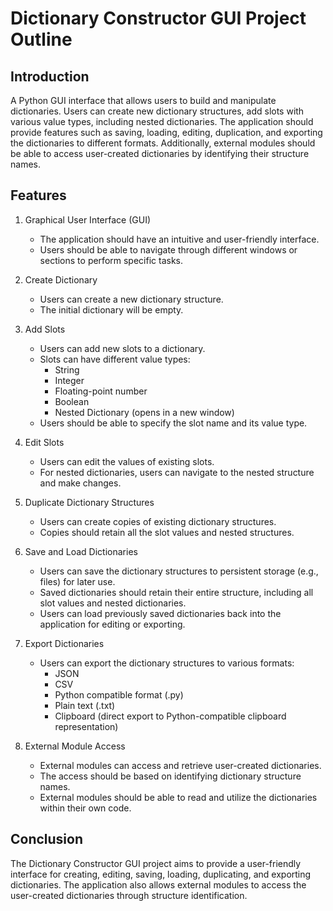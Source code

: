 # Dictionary Constructor GUI Project Outline

## Introduction
A Python GUI interface that allows users to build and manipulate dictionaries. Users can create new dictionary structures, add slots with various value types, including nested dictionaries. The application should provide features such as saving, loading, editing, duplication, and exporting the dictionaries to different formats. Additionally, external modules should be able to access user-created dictionaries by identifying their structure names.

## Features
1. Graphical User Interface (GUI)
   - The application should have an intuitive and user-friendly interface.
   - Users should be able to navigate through different windows or sections to perform specific tasks.

2. Create Dictionary
   - Users can create a new dictionary structure.
   - The initial dictionary will be empty.

3. Add Slots
   - Users can add new slots to a dictionary.
   - Slots can have different value types:
     - String
     - Integer
     - Floating-point number
     - Boolean
     - Nested Dictionary (opens in a new window)
   - Users should be able to specify the slot name and its value type.

4. Edit Slots
   - Users can edit the values of existing slots.
   - For nested dictionaries, users can navigate to the nested structure and make changes.

5. Duplicate Dictionary Structures
   - Users can create copies of existing dictionary structures.
   - Copies should retain all the slot values and nested structures.

6. Save and Load Dictionaries
   - Users can save the dictionary structures to persistent storage (e.g., files) for later use.
   - Saved dictionaries should retain their entire structure, including all slot values and nested dictionaries.
   - Users can load previously saved dictionaries back into the application for editing or exporting.

7. Export Dictionaries
   - Users can export the dictionary structures to various formats:
     - JSON
     - CSV
     - Python compatible format (.py)
     - Plain text (.txt)
     - Clipboard (direct export to Python-compatible clipboard representation)

8. External Module Access
   - External modules can access and retrieve user-created dictionaries.
   - The access should be based on identifying dictionary structure names.
   - External modules should be able to read and utilize the dictionaries within their own code.

## Conclusion
The Dictionary Constructor GUI project aims to provide a user-friendly interface for creating, editing, saving, loading, duplicating, and exporting dictionaries. The application also allows external modules to access the user-created dictionaries through structure identification.